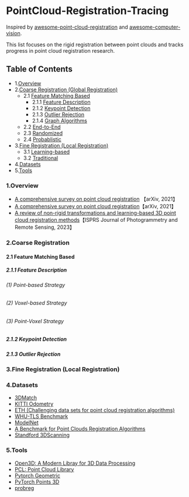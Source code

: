 # PointCloud-Registration-Tracing

Inspired by [awesome-point-cloud-registration](https://github.com/XuyangBai/awesome-point-cloud-registration) and [awesome-computer-vision](https://github.com/jbhuang0604/awesome-computer-vision).

This list focuses on the rigid registration between point clouds and tracks progress in point cloud registration research.

## Table of Contents
- 1.[Overview](#overview)
- 2.[Coarse Registration (Global Registration)](#coarse-registration)
    - 2.1 [Feature Matching Based](#feature-matching-based)
        - 2.1.1 [Feature Description](#feature-description)
        - 2.1.2 [Keypoint Detection](#keypoint-detection)
        - 2.1.3 [Outlier Rejection](#outlier-rejection)
        - 2.1.4 [Graph Algorithms](#graph-algorithms)
    - 2.2 [End-to-End](#end-to-end)
    - 2.3 [Randomized](#randomized)
    - 2.4 [Probablistic](#probabilistic)
- 3.[Fine Registration (Local Registration)](#fine-registration)
    - 3.1 [Learning-based](#learning-based)
    - 3.2 [Traditional](#traditional)
- 4.[Datasets](#datasets)
- 5.[Tools](#tools)

### 1.Overview
- [A comprehensive survey on point cloud registration](https://arxiv.org/pdf/2103.02690) 【arXiv, 2021】
- [A comprehensive survey on point cloud registration](https://arxiv.org/pdf/2103.02690)【arXiv, 2021】
- [A review of non-rigid transformations and learning-based 3D point cloud registration methods](https://www.sciencedirect.com/science/article/pii/S0924271622003380)【ISPRS Journal of Photogrammetry and Remote Sensing, 2023】


### 2.Coarse Registration

#### 2.1 Feature Matching Based
##### 2.1.1 Feature Description
###### (1) Point-based Strategy
###### (2) Voxel-based Strategy
###### (3) Point-Voxel Strategy
##### 2.1.2 Keypoint Detection
##### 2.1.3 Outlier Rejection

### 3.Fine Registration (Local Registration)


### 4.Datasets
- [3DMatch](http://3dmatch.cs.princeton.edu/)
- [KITTI Odometry](http://www.cvlibs.net/datasets/kitti/eval_odometry.php)
- [ETH (Challenging data sets for point cloud registration algorithms)](https://projects.asl.ethz.ch/datasets/doku.php?id=laserregistration:laserregistration)
- [WHU-TLS Benchmark](http://3s.whu.edu.cn/ybs/en/benchmark.htm)
- [ModelNet](https://modelnet.cs.princeton.edu/)
- [A Benchmark for Point Clouds Registration Algorithms](https://github.com/iralabdisco/point_clouds_registration_benchmark)
- [Standford 3DScanning](http://graphics.stanford.edu/data/3Dscanrep/)


### 5.Tools
- [Open3D: A Modern Libray for 3D Data Processing](http://www.open3d.org/docs/release/index.html)
- [PCL: Point Cloud Library](https://pointclouds.org/)
- [Pytorch Geometric](https://github.com/rusty1s/pytorch_geometric)
- [PyTorch Points 3D](https://github.com/nicolas-chaulet/torch-points3d)
- [probreg](https://github.com/neka-nat/probreg)
